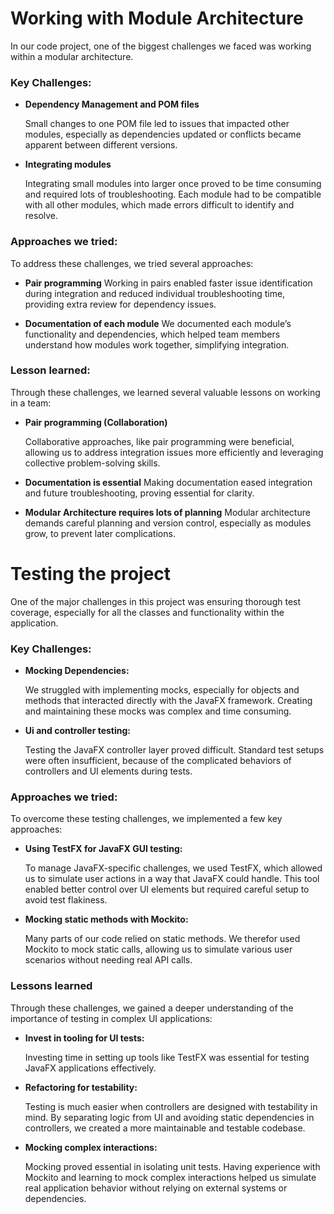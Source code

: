 # Working with Module Architecture

In our code project, one of the biggest challenges we faced was working within a modular architecture.

### Key Challenges:

- **Dependency Management and POM files**

  Small changes to one POM file led to issues that impacted other modules, especially as dependencies updated or conflicts became apparent between different versions.

- **Integrating modules**

  Integrating small modules into larger once proved to be time consuming and required lots of troubleshooting. Each module had to be compatible with all other modules, which made errors difficult to identify and resolve.

### Approaches we tried:

To address these challenges, we tried several approaches:

- **Pair programming**
  Working in pairs enabled faster issue identification during integration and reduced individual troubleshooting time, providing extra review for dependency issues.

- **Documentation of each module**
  We documented each module’s functionality and dependencies, which helped team members understand how modules work together, simplifying integration.

### Lesson learned:

Through these challenges, we learned several valuable lessons on working in a team:

- **Pair programming (Collaboration)**

  Collaborative approaches, like pair programming were beneficial, allowing us to address integration issues more efficiently and leveraging collective problem-solving skills.

- **Documentation is essential**
  Making documentation eased integration and future troubleshooting, proving essential for clarity.

- **Modular Architecture requires lots of planning**
  Modular architecture demands careful planning and version control, especially as modules grow, to prevent later complications.

# Testing the project

One of the major challenges in this project was ensuring thorough test coverage, especially for all the classes and functionality within the application.

### Key Challenges:

- **Mocking Dependencies:**

  We struggled with implementing mocks, especially for objects and methods that interacted directly with the JavaFX framework. Creating and maintaining these mocks was complex and time consuming.

- **Ui and controller testing:**

  Testing the JavaFX controller layer proved difficult. Standard test setups were often insufficient, because of the complicated behaviors of controllers and UI elements during tests.

### Approaches we tried:

To overcome these testing challenges, we implemented a few key approaches:

- **Using TestFX for JavaFX GUI testing:**

  To manage JavaFX-specific challenges, we used TestFX, which allowed us to simulate user actions in a way that JavaFX could handle. This tool enabled better control over UI elements but required careful setup to avoid test flakiness.

- **Mocking static methods with Mockito:**

  Many parts of our code relied on static methods. We therefor used Mockito to mock static calls, allowing us to simulate various user scenarios without needing real API calls.

### Lessons learned

Through these challenges, we gained a deeper understanding of the importance of testing in complex UI applications:

- **Invest in tooling for UI tests:**

  Investing time in setting up tools like TestFX was essential for testing JavaFX applications effectively.

- **Refactoring for testability:**

  Testing is much easier when controllers are designed with testability in mind. By separating logic from UI and avoiding static dependencies in controllers, we created a more maintainable and testable codebase.

- **Mocking complex interactions:**

  Mocking proved essential in isolating unit tests. Having experience with Mockito and learning to mock complex interactions helped us simulate real application behavior without relying on external systems or dependencies.
